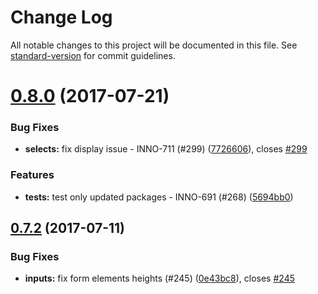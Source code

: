 # Change Log

All notable changes to this project will be documented in this file.
See [standard-version](https://github.com/conventional-changelog/standard-version) for commit guidelines.

<a name="0.8.0"></a>
# [0.8.0](https://github.com/ec-europa/europa-component-library/compare/@ec-europa/ecl-forms-selects@0.7.2...@ec-europa/ecl-forms-selects@0.8.0) (2017-07-21)


### Bug Fixes

* **selects:** fix display issue - INNO-711 (#299) ([7726606](https://github.com/ec-europa/europa-component-library/commit/7726606)), closes [#299](https://github.com/ec-europa/europa-component-library/issues/299)


### Features

* **tests:** test only updated packages - INNO-691 (#268) ([5694bb0](https://github.com/ec-europa/europa-component-library/commit/5694bb0))




<a name="0.7.2"></a>
## [0.7.2](https://github.com/ec-europa/europa-component-library/compare/@ec-europa/ecl-forms-selects@0.7.1...@ec-europa/ecl-forms-selects@0.7.2) (2017-07-11)


### Bug Fixes

* **inputs:** fix form elements heights (#245) ([0e43bc8](https://github.com/ec-europa/europa-component-library/commit/0e43bc8)), closes [#245](https://github.com/ec-europa/europa-component-library/issues/245)
